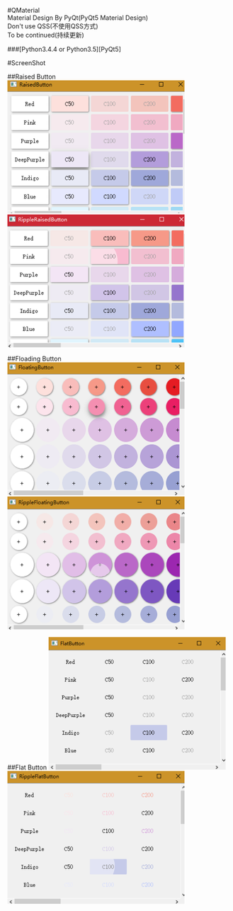 #QMaterial
<br />Material Design By PyQt(PyQt5 Material Design)
<br />Don't use QSS(不使用QSS方式)
<br />To be continued(持续更新)

###[Python3.4.4 or Python3.5][PyQt5]

#ScreenShot

##Raised Button
<img src="ScreenShot/RaisedButton.png" width="400px" height="300px" /><img src="ScreenShot/RippleRaisedButton.png" width="400px" height="300px" />

##Floading Button
<img src="ScreenShot/FloadingButton.png" width="400px" height="300px" /><img src="ScreenShot/RippleFloadingButton.png" width="400px" height="300px" />

##Flat Button
<img src="ScreenShot/FlatButton.png" width="400px" height="300px" /><img src="ScreenShot/RippleFlatButton.png" width="400px" height="300px" />